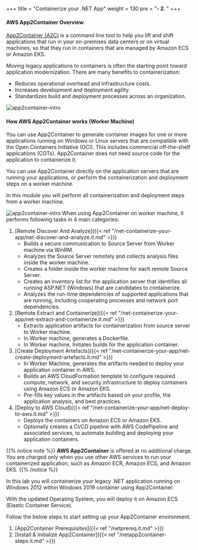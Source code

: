+++
title = "Containerize your .NET App"
weight = 130
pre = "<b>- 2. </b>"
+++

#### AWS App2Container Overview

<a href="https://aws.amazon.com/app2container" target="_blank">App2Container (A2C)</a> is a command line tool to help you lift and shift applications that run in your on-premises data centers or on virtual machines, so that they run in containers that are managed by Amazon ECS or Amazon EKS.

Moving legacy applications to containers is often the starting point toward application modernization. There are many benefits to containerization:

- Reduces operational overhead and infrastructure costs.
- Increases development and deployment agility.
- Standardizes build and deployment processes across an organization.

![app2container-intro](/app2container/app2container-diagram.png)

#### How AWS App2Container works (Worker Machine)

You can use App2Container to generate container images for one or more applications running on Windows or Linux servers that are compatible with the Open Containers Initiative (OCI). This includes commercial off-the-shelf applications (COTs). App2Container does not need source code for the application to containerize it.

You can use App2Container directly on the application servers that are running your applications, or perform the containerization and deployment steps on a worker machine.

In this module you will perform all containerization and deployment steps from a worker machine.

![app2container-intro](/app2container/app2container-remote-diagram.png)
When using App2Container on worker machine, it performs following tasks in 4 main categories:

1. [Remote Discover And Analyze]({{< ref "/net-containerize-your-app/net-discover-and-analyze.it.md" >}})
    - Builds a secure communication to Source Server from Worker machine via WinRM.
    - Analyzes the Source Server remotely and collects analysis files inside the worker machine.
    - Creates a folder inside the worker machine for each remote Source Server.
    - Creates an inventory list for the application server that identifies all running ASP.NET (Windows)  that are candidates to containerize.
    - Analyzes the run-time dependencies of supported applications that are running, including cooperating processes and network port dependencies.
2. [Remote Extract and Containerize]({{< ref "/net-containerize-your-app/net-extract-and-containerize.it.md" >}})
    - Extracts application artifacts for containerization from source server to Worker machine.
    - In Worker machine, generates a Dockerfile.
    - In Worker machine, Initiates builds for the application container.
3. [Create Deployment Artefacts]({{< ref "/net-containerize-your-app/net-create-deployment-artefacts.it.md" >}})
    - In Worker Machine, generates the artifacts needed to deploy your application container in AWS.
    - Builds an AWS CloudFormation template to configure required compute, network, and security infrastructure to deploy containers using Amazon ECS or Amazon EKS.
    - Pre-fills key values in the artifacts based on your profile, the application analysis, and best practices.
4. [Deploy to AWS Cloud]({{< ref "/net-containerize-your-app/net-deploy-to-aws.it.md" >}})
    - Deploys the containers on Amazon ECS or Amazon EKS.
    - Optionally creates a CI/CD pipeline with AWS CodePipeline and associated services, to automate building and deploying your application containers.

{{% notice note %}}
**AWS App2Container** is offered at no additional charge. You are charged only when you use other AWS services to run your containerized application, such as Amazon ECR, Amazon ECS, and Amazon EKS.
{{% /notice %}}  

In this lab you will containerize your legacy .NET application running on Windows 2012 within Windows 2019 container using App2Container.

With the updated Operating System, you will deploy it on Amazon ECS (Elastic Container Service).

Follow the below steps to start setting up your App2Container environment.

1. [App2Container Prerequisites]({{< ref "/netprereq.it.md" >}})  
2. [Install & Initialize App2Container]({{< ref "/netapp2container-steps.it.md" >}})  
